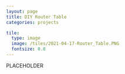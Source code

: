 ```yaml
---
layout: page
title: DIY Router Table
categories: projects

tile:
  type: image
  image: /tiles/2021-04-17-Router_Table.PNG
  fontsize: 0.8
---
```


PLACEHOLDER
